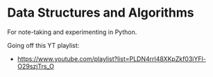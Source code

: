 # Data Structures and Algorithms
For note-taking and experimenting in Python.

Going off this YT playlist:
* https://www.youtube.com/playlist?list=PLDN4rrl48XKpZkf03iYFl-O29szjTrs_O